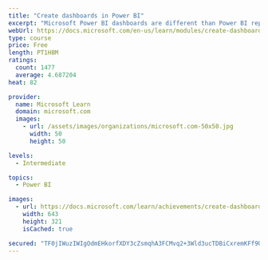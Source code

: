 ```yaml
---
title: "Create dashboards in Power BI"
excerpt: "Microsoft Power BI dashboards are different than Power BI reports. Dashboards allow report consumers to create a single artifact of directed data that is personalized just for them.  Dashboards can be comprised of pinned visuals that are taken from different reports. Where a Power BI report uses data from a single dataset, a Power BI dashboard can contain visuals from different datasets."
webUrl: https://docs.microsoft.com/en-us/learn/modules/create-dashboards-power-bi/
type: course
price: Free
length: PT1H8M
ratings:
  count: 1477
  average: 4.687204
heat: 82

provider:
  name: Microsoft Learn
  domain: microsoft.com
  images:
    - url: /assets/images/organizations/microsoft.com-50x50.jpg
      width: 50
      height: 50

levels:
  - Intermediate

topics:
  - Power BI

images:
  - url: https://docs.microsoft.com/learn/achievements/create-dashboards-power-bi-social.png
    width: 643
    height: 321
    isCached: true

secured: "TF0jIWuzIWIgOdmEHkorfXDY3cZsmqhA3FCMvq2+3Wld3ucTDBiCxremKFf9UbpJq59ZIDTbXIGPMSSbhqI+PluwQ64dSYsbLbnFuDleao9pdrairN2G0A7vT7qchp6x20G1/MOfSgc9cO4kxKr5HpPK7DlPQYh9WuSoxa1pCnIfNhPmioJ/K8cjgwZ2HZvWYhSWI+MxDy90Z0aLRAkqVygPNIqz6Wvs2EvDIvXpGtSoYkKoN35x5Z1h6WZNpjLUHZxS6rCU9Jw9RQswnDRYnNyRII3hSY63/H4Rb5S2PIPR5YOuA4h8Omm7XPkwnMoLOEG7RDmvMDvWGrg4Tzehcufz1NEHkuf9Fi1JE0fmJocrzgM2uHQhJqySSk1OIPVNu/f9BkBo5dBS7unPPUoMVdgPRUy/NagU7oBH/eAjrr4=;V1tolsnQOdnpC5vL1klTNw=="
---
```


